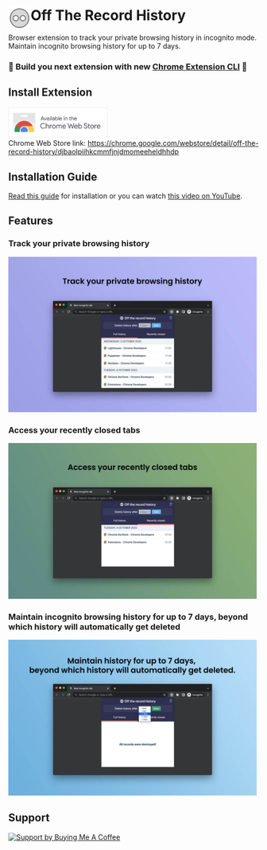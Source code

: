 # <img src="./assets/icon48.png" width="45" align="left"> Off The Record History

Browser extension to track your private browsing history in incognito mode. Maintain incognito browsing history for up to 7 days.

### 🎁 Build you next extension with new [Chrome Extension CLI](https://github.com/dutiyesh/chrome-extension-cli) 🚀

## Install Extension

<a href="https://chrome.google.com/webstore/detail/off-the-record-history/djbaolpiihkcmmfjnjdmomeeheldhhdp" title="Open chrome web store"><img src="./assets/chrome-web-store.png" alt="" width="200px" /></a><br />
Chrome Web Store link: https://chrome.google.com/webstore/detail/off-the-record-history/djbaolpiihkcmmfjnjdmomeeheldhhdp <br />

## Installation Guide

[Read this guide](GUIDE.md) for installation or you can watch [this video on YouTube](https://www.youtube.com/watch?v=jYN7w_kNE-w).

## Features

### Track your private browsing history

<img src="./assets/history.jpg" alt="Track your private incognito browsing history" width="500">

### Access your recently closed tabs

<img src="./assets/recently-closed.jpg" alt="Access your recently closed tabs" width="500">

### Maintain incognito browsing history for up to 7 days, beyond which history will automatically get deleted

<img src="./assets/settings-delete.jpg" alt="Maintain history for up to 7 days" width="500">

## Support

<a href="https://www.buymeacoffee.com/dutiyesh" target="_blank">
  <img src="https://user-images.githubusercontent.com/12200583/97795204-69d90800-1c29-11eb-9167-e7cd031effe3.png" alt="Support by Buying Me A Coffee" width="180" />
</a>
